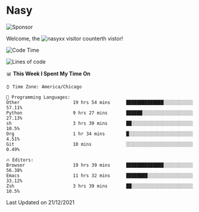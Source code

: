 # Nasy

<!--
<p align="center">
<img height="200" src="https://github-readme-stats.vercel.app/api?username=nasyxx&count_private=true&show_icons=true&theme=dracula&include_all_commits=true"/>
<img height="200" src="https://github-readme-stats.vercel.app/api/top-langs/?username=nasyxx&theme=dracula&hide=html,jupyter+notebook&count_private=true&show_icons=true"/>
</p>

  
----------------
-->

![Sponsor](https://img.shields.io/static/v1.svg?label=Sponsor&message=%E2%9D%A4&logo=GitHub&style=flat&color=pink)
 
Welcome, the ![nasyxx visitor counter](https://count.getloli.com/get/@nasyxx?theme=rule34)th vistor!
 
<!--START_SECTION:waka-->
![Code Time](http://img.shields.io/badge/Code%20Time-1%2C595%20hrs%2050%20mins-blue)

![Lines of code](https://img.shields.io/badge/From%20Hello%20World%20I%27ve%20Written-5%20Million%20lines%20of%20code-blue)

📊 **This Week I Spent My Time On** 

```text
⌚︎ Time Zone: America/Chicago

💬 Programming Languages: 
Other                    19 hrs 54 mins      ██████████████░░░░░░░░░░░   57.11% 
Python                   9 hrs 27 mins       ██████░░░░░░░░░░░░░░░░░░░   27.13% 
sh                       3 hrs 39 mins       ██░░░░░░░░░░░░░░░░░░░░░░░   10.5% 
Org                      1 hr 34 mins        █░░░░░░░░░░░░░░░░░░░░░░░░   4.51% 
Git                      10 mins             ░░░░░░░░░░░░░░░░░░░░░░░░░   0.49%

🔥 Editors: 
Browser                  19 hrs 39 mins      ██████████████░░░░░░░░░░░   56.38% 
Emacs                    11 hrs 32 mins      ████████░░░░░░░░░░░░░░░░░   33.12% 
Zsh                      3 hrs 39 mins       ██░░░░░░░░░░░░░░░░░░░░░░░   10.5%

```


 Last Updated on 21/12/2021
<!--END_SECTION:waka-->

<!-- ![visitors](https://visitor-badge.laobi.icu/badge?page_id=nasyxx.nasyxx) -->
